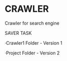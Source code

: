 # CRAWLER
Crawler for search engine

SAVER TASK

·Crawler1 Folder - Version 1

·Project Folder - Version 2
